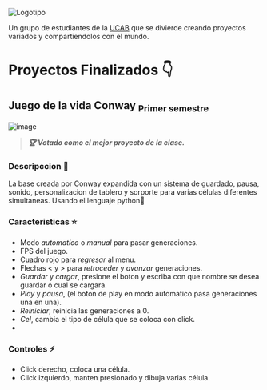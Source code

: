 ![Logotipo](https://github.com/DanielCarrenoMar/CubiTz/assets/144462396/f673494d-f016-4eb2-bbd1-7abf1c196fbc)

Un grupo de estudiantes de la [UCAB](https://www.ucab.edu.ve) que se divierde creando proyectos variados y compartiendolos con el mundo.



# Proyectos Finalizados 👇
## Juego de la vida Conway <sub> Primer semestre</sub>

![image](https://github.com/DanielCarrenoMar/CubiTz/assets/144462396/54f22e25-d8de-49c1-b66a-17ba48cf84c7)

>***🏆 Votado como el mejor proyecto de la clase.***

### Descripccion 📝
La base creada por Conway expandida con un sistema de guardado, pausa, sonido, personalizacion de tablero 
y sorporte para varias células diferentes simultaneas. Usando el lenguaje python🐍

### Caracteristicas ⭐
- Modo *automatico* o *manual* para pasar generaciones.
- FPS del juego.
- Cuadro rojo para *regresar* al menu.
- Flechas < y > para *retroceder* y *avanzar* generaciones.
- *Guardar* y *cargar*, presione el boton y escriba con que nombre se desea guardar o cual se cargara.
- *Play* y *pausa*, (el boton de play en modo automatico pasa generaciones una en una).
- *Reiniciar*, reinicia las generaciones a 0.
- *Cel*, cambia el tipo de célula que se coloca con click.
- 
### Controles ⚡
- Click derecho, coloca una célula.
- Click izquierdo, manten presionado y dibuja varias célula.
